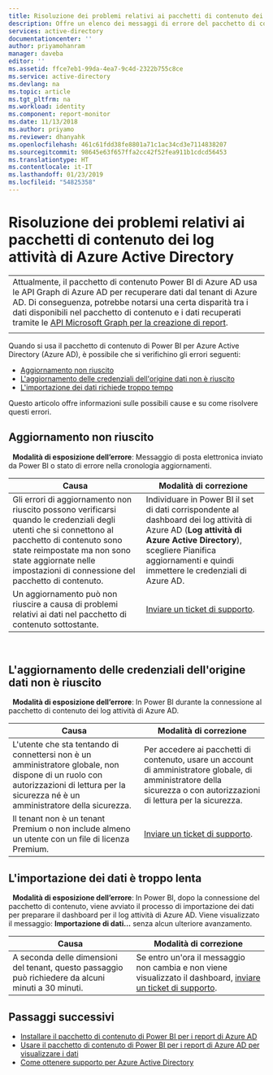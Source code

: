 ```yaml
---
title: Risoluzione dei problemi relativi ai pacchetti di contenuto dei log attività di Azure Active Directory | Microsoft Docs
description: Offre un elenco dei messaggi di errore del pacchetto di contenuto delle attività di Azure Active Directory e i passaggi per risolvere il problema.
services: active-directory
documentationcenter: ''
author: priyamohanram
manager: daveba
editor: ''
ms.assetid: ffce7eb1-99da-4ea7-9c4d-2322b755c8ce
ms.service: active-directory
ms.devlang: na
ms.topic: article
ms.tgt_pltfrm: na
ms.workload: identity
ms.component: report-monitor
ms.date: 11/13/2018
ms.author: priyamo
ms.reviewer: dhanyahk
ms.openlocfilehash: 461c61fdd38fe8801a71c1ac34cd3e7114838207
ms.sourcegitcommit: 98645e63f657ffa2cc42f52fea911b1cdcd56453
ms.translationtype: HT
ms.contentlocale: it-IT
ms.lasthandoff: 01/23/2019
ms.locfileid: "54825358"
---
```

# <a name="troubleshooting-azure-active-directory-activity-logs-content-pack-errors"></a>Risoluzione dei problemi relativi ai pacchetti di contenuto dei log attività di Azure Active Directory 

|  |
|--|
|Attualmente, il pacchetto di contenuto Power BI di Azure AD usa le API Graph di Azure AD per recuperare dati dal tenant di Azure AD. Di conseguenza, potrebbe notarsi una certa disparità tra i dati disponibili nel pacchetto di contenuto e i dati recuperati tramite le [API Microsoft Graph per la creazione di report](concept-reporting-api.md). |
|  |

Quando si usa il pacchetto di contenuto di Power BI per Azure Active Directory (Azure AD), è possibile che si verifichino gli errori seguenti: 

- [Aggiornamento non riuscito](troubleshoot-content-pack.md#refresh-failed) 
- [L'aggiornamento delle credenziali dell'origine dati non è riuscito](troubleshoot-content-pack.md#failed-to-update-data-source-credentials) 
- [L'importazione dei dati richiede troppo tempo](troubleshoot-content-pack.md#importing-of-data-is-taking-too-long) 

Questo articolo offre informazioni sulle possibili cause e su come risolvere questi errori.
 
## <a name="refresh-failed"></a>Aggiornamento non riuscito 
 
**Modalità di esposizione dell’errore**: Messaggio di posta elettronica inviato da Power BI o stato di errore nella cronologia aggiornamenti. 


| Causa | Modalità di correzione |
| ---   | ---        |
| Gli errori di aggiornamento non riuscito possono verificarsi quando le credenziali degli utenti che si connettono al pacchetto di contenuto sono state reimpostate ma non sono state aggiornate nelle impostazioni di connessione del pacchetto di contenuto. | Individuare in Power BI il set di dati corrispondente al dashboard dei log attività di Azure AD (**Log attività di Azure Active Directory**), scegliere Pianifica aggiornamenti e quindi immettere le credenziali di Azure AD. |
| Un aggiornamento può non riuscire a causa di problemi relativi ai dati nel pacchetto di contenuto sottostante. | [Inviare un ticket di supporto](../fundamentals/active-directory-troubleshooting-support-howto.md).|
 
 
## <a name="failed-to-update-data-source-credentials"></a>L'aggiornamento delle credenziali dell'origine dati non è riuscito 
 
**Modalità di esposizione dell’errore**: In Power BI durante la connessione al pacchetto di contenuto dei log attività di Azure AD. 

| Causa | Modalità di correzione |
| ---   | ---        |
| L'utente che sta tentando di connettersi non è un amministratore globale, non dispone di un ruolo con autorizzazioni di lettura per la sicurezza né è un amministratore della sicurezza. | Per accedere ai pacchetti di contenuto, usare un account di amministratore globale, di amministratore della sicurezza o con autorizzazioni di lettura per la sicurezza. |
| Il tenant non è un tenant Premium o non include almeno un utente con un file di licenza Premium. | [Inviare un ticket di supporto](../fundamentals/active-directory-troubleshooting-support-howto.md).|
 


## <a name="data-import-is-too-slow"></a>L'importazione dei dati è troppo lenta 
 
**Modalità di esposizione dell’errore**: In Power BI, dopo la connessione del pacchetto di contenuto, viene avviato il processo di importazione dei dati per preparare il dashboard per il log attività di Azure AD. Viene visualizzato il messaggio: **Importazione di dati...** senza alcun ulteriore avanzamento.  

| Causa | Modalità di correzione |
| ---   | ---        |
| A seconda delle dimensioni del tenant, questo passaggio può richiedere da alcuni minuti a 30 minuti. | Se entro un'ora il messaggio non cambia e non viene visualizzato il dashboard, [inviare un ticket di supporto](../fundamentals/active-directory-troubleshooting-support-howto.md).|

## <a name="next-steps"></a>Passaggi successivi

* [Installare il pacchetto di contenuto di Power BI per i report di Azure AD](quickstart-install-power-bi-content-pack.md)
* [Usare il pacchetto di contenuto di Power BI per i report di Azure AD per visualizzare i dati](howto-power-bi-content-pack.md)
* [Come ottenere supporto per Azure Active Directory](../fundamentals/active-directory-troubleshooting-support-howto.md)
